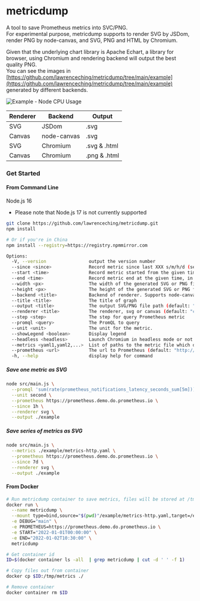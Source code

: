 # metricdump

A tool to save Prometheus metrics into SVC/PNG.  
For experimental purpose, metricdump supports to render SVG by JSDom, render PNG by node-canvas, and SVG, PNG and HTML by Chromium.

Given that the underlying chart library is Apache Echart, a library for browser, using Chromium and rendering backend will output the best quality PNG.  
You can see the images in [https://github.com/lawrenceching/metricdump/tree/main/example](https://github.com/lawrenceching/metricdump/tree/main/example) generated by different backends. 


![Example - Node CPU Usage](https://raw.githubusercontent.com/lawrenceching/metricdump/main/example/chromium/Node%20CPU%20Usage.svg)

|  Renderer   | Backend  | Output |
|  ----  | ----  | ----  |
| SVG  | JSDom | .svg  |
| Canvas  | node-canvas | .svg  |
| SVG  | Chromium | .svg & .html  |
| Canvas  | Chromium | .png & .html  |

### Get Started

#### From Command Line

Node.js 16

* Please note that Node.js 17 is not currently supported

```bash
git clone https://github.com/lawrenceching/metricdump.git
npm install

# Or if you're in China
npm install --registry=https://registry.npmmirror.com
```

```bash
Options:
  -V, --version                output the version number
  --since <since>              Record metric since last XXX s/m/h/d (seconds/minutes/hours/days), default in seconds
  --start <time>               Record metric started from the given time, in format yyyy-MM-ddThh:mm:ss
  --end <time>                 Record metric end at the given time, in format yyyy-MM-ddThh:mm:ss
  --width <px>                 The width of the generated SVG or PNG file (default: "1024")
  --height <px>                The height of the generated SVG or PNG file (default: "600")
  --backend <title>            Backend of renderer. Supports node-canvas or chromium
  --title <title>              The title of graph
  --output <title>             The output SVG/PNG file path (default: "./output")
  --renderer <title>           The renderer, svg or canvas (default: "canvas")
  --step <step>                The step for query Prometheus metric
  --promql <query>             The PromQL to query
  --unit <unit>                The unit for the metric.
  --showLegend <boolean>       Display legend
  --headless <headless>        Launch Chromium in headless mode or not
  --metrics <yaml1,yaml2,...>  List of paths to the metric file which defined a series of metrics need to be recorded
  --prometheus <url>           The url to Prometheus (default: "http://localhost:9090")
  -h, --help                   display help for command
  ```

##### Save one metric as SVG

```bash
node src/main.js \
  --promql 'sum(rate(prometheus_notifications_latency_seconds_sum[5m]))/sum(rate(prometheus_notifications_latency_seconds_count[5m]))' \
  --unit second \
  --prometheus https://prometheus.demo.do.prometheus.io \
  --since 1h \
  --renderer svg \
  --output ./example
```

##### Save series of metrics as SVG

```bash
node src/main.js \
  --metrics ./example/metrics-http.yaml \
  --prometheus https://prometheus.demo.do.prometheus.io \
  --since 7d \
  --renderer svg \
  --output ./example
```

#### From Docker

```bash
# Run metricdump container to save metrics, files will be stored at /tmp/metrics inside the container
docker run \
  --name metricdump \
  --mount type=bind,source="$(pwd)"/example/metrics-http.yaml,target=/etc/prometheus-snaphost/metrics-http.yaml,readonly \
  -e DEBUG="main" \
  -e PROMETHEUS=https://prometheus.demo.do.prometheus.io \
  -e START="2022-01-01T00:00:00" \
  -e END="2022-01-02T10:30:00" \
  metricdump

# Get container id
ID=$(docker container ls -all  | grep metricdump | cut -d ' ' -f 1)

# Copy files out from container
docker cp $ID:/tmp/metrics ./

# Remove container
docker container rm $ID
```
